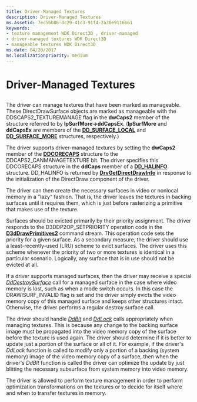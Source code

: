 ```yaml
---
title: Driver-Managed Textures
description: Driver-Managed Textures
ms.assetid: 7ec56b86-dc29-41c3-91f4-2a30e9116b61
keywords:
- texture management WDK Direct3D , driver-managed
- driver-managed textures WDK Direct3D
- manageable textures WDK Direct3D
ms.date: 04/20/2017
ms.localizationpriority: medium
---
```


# Driver-Managed Textures


## <span id="ddk_driver_managed_textures_gg"></span><span id="DDK_DRIVER_MANAGED_TEXTURES_GG"></span>


The driver can manage textures that have been marked as manageable. These DirectDrawSurface objects are marked as manageable with the DDSCAPS2\_TEXTUREMANAGE flag in the **dwCaps2** member of the structure referred to by **lpSurfMore-&gt;ddCapsEx**. (**lpSurfMore** and **ddCapsEx** are members of the [**DD\_SURFACE\_LOCAL**](https://docs.microsoft.com/windows/desktop/api/ddrawint/ns-ddrawint-_dd_surface_local) and [**DD\_SURFACE\_MORE**](https://docs.microsoft.com/windows/desktop/api/ddrawint/ns-ddrawint-_dd_surface_more) structures, respectively.)

The driver supports driver-managed textures by setting the **dwCaps2** member of the [**DDCORECAPS**](https://docs.microsoft.com/windows/desktop/api/ddrawi/ns-ddrawi-_ddcorecaps) structure to the DDCAPS2\_CANMANAGETEXTURE bit. The driver specifies this DDCORECAPS structure in the **ddCaps** member of a [**DD\_HALINFO**](https://docs.microsoft.com/windows/desktop/api/ddrawint/ns-ddrawint-_dd_halinfo) structure. DD\_HALINFO is returned by [**DrvGetDirectDrawInfo**](https://docs.microsoft.com/windows/desktop/api/winddi/nf-winddi-drvgetdirectdrawinfo) in response to the initialization of the DirectDraw component of the driver.

The driver can then create the necessary surfaces in video or nonlocal memory in a "lazy" fashion. That is, the driver leaves the textures in backing surfaces until it requires them, which is just before rasterizing a primitive that makes use of the texture.

Surfaces should be evicted primarily by their priority assignment. The driver responds to the D3DDP2OP\_SETPRIORITY operation code in the [**D3dDrawPrimitives2**](https://docs.microsoft.com/windows-hardware/drivers/ddi/d3dhal/nc-d3dhal-lpd3dhal_drawprimitives2cb) command stream. This operation code sets the priority for a given surface. As a secondary measure, the driver should use a least-recently-used (LRU) scheme to evict surfaces. The driver uses this scheme whenever the priority of two or more textures is identical in a particular scenario. Logically, any surface that is in use should not be evicted at all.

If a driver supports managed surfaces, then the driver may receive a special [*DdDestroySurface*](https://docs.microsoft.com/windows/desktop/api/ddrawint/nc-ddrawint-pdd_surfcb_destroysurface) call for a managed surface in the case where video memory is lost, such as when a mode switch occurs. In this case the DRAWISURF\_INVALID flag is set and the driver simply evicts the video memory copy of this managed surface and keeps other structures intact. Otherwise, the driver performs a regular destroy surface call.

The driver should handle [*DdBlt*](https://docs.microsoft.com/windows/desktop/api/ddrawint/nc-ddrawint-pdd_surfcb_blt) and [*DdLock*](https://docs.microsoft.com/windows/desktop/api/ddrawint/nc-ddrawint-pdd_surfcb_lock) calls appropriately when managing textures. This is because any change to the backing surface image must be propagated into the video memory copy of the surface before the texture is used again. The driver should determine if it is better to update just a portion of the surface or all of it. For example, if the driver's *DdLock* function is called to modify only a portion of a backing (system memory) image of the video memory copy of a surface, then when the driver's *DdBlt* function is called the driver can optimize the update by just blitting the necessary subsurface from system memory into video memory.

The driver is allowed to perform texture management in order to perform optimization transformations on the textures or to decide for itself where and when to transfer textures in memory.

 

 





